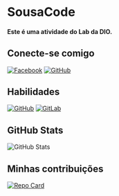 # SousaCode

#### Este é uma atividade do Lab da DIO.

## Conecte-se comigo
[![Facebook](https://img.shields.io/badge/Facebook-1877F2?style=for-the-badge&logo=facebook&logoColor=white)](https://www.facebook.com/SamuelPacheco/)
[![GitHub](https://img.shields.io/badge/GitHub-100000?style=for-the-badge&logo=github&logoColor=white)](https://github.com/SousaCode) 

## Habilidades

[![GitHub](https://img.shields.io/badge/GitHub-100000?style=for-the-badge&logo=github&logoColor=white)](https://github.com/SousaCode) 
[![GitLab](https://img.shields.io/badge/GitLab-330F63?style=for-the-badge&logo=gitlab&logoColor=white)](https://gitlab.com/SousaCode)

## GitHub Stats

![GitHub Stats](https://github-readme-stats.vercel.app/api?username=SousaCode&theme=transparent&bg_color=000&border_color=30A3DC&show_icons=true&icon_color=30A3DC&title_color=E94D5F&text_color=FFF&hide_title=true&hide=stars)

## Minhas contribuições

[![Repo Card](https://github-readme-stats.vercel.app/api/pin/?username=SousaCode&repo=dio-lab-open-source&bg_color=000&border_color=30A3DC&show_icons=true&icon_color=fff&title_color=fff&text_color=fff)](https://github.com/SousaCode/dio-lab-open-source)
